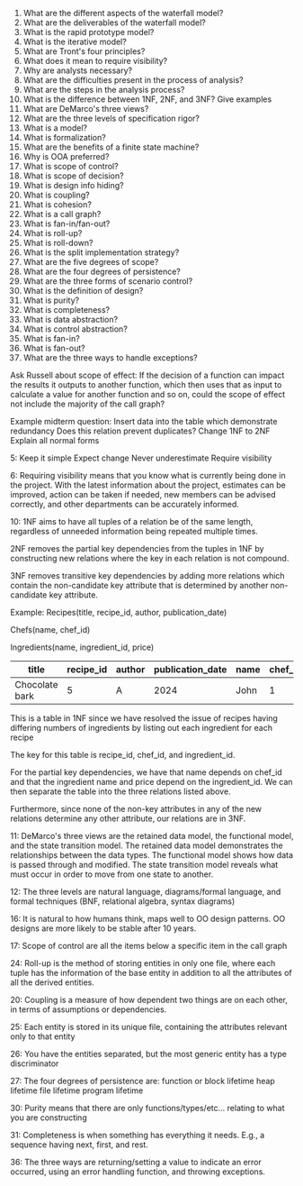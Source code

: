 1. What are the different aspects of the waterfall model?
2. What are the deliverables of the waterfall model?
3. What is the rapid prototype model?
4. What is the iterative model?
5. What are Tront's four principles?
6. What does it mean to require visibility?
7. Why are analysts necessary?
8. What are the difficulties present in the process of analysis?
9. What are the steps in the analysis process?
10. What is the difference between 1NF, 2NF, and 3NF? Give examples
11. What are DeMarco's three views?
12. What are the three levels of specification rigor?
13. What is a model?
14. What is formalization?
15. What are the benefits of a finite state machine?
16. Why is OOA preferred?
17. What is scope of control?
18. What is scope of decision?
19. What is design info hiding?
20. What is coupling?
21. What is cohesion?
22. What is a call graph?
23. What is fan-in/fan-out?
24. What is roll-up?
25. What is roll-down?
26. What is the split implementation strategy?
26. What are the five degrees of scope?
27. What are the four degrees of persistence?
28. What are the three forms of scenario control?
29. What is the definition of design?
30. What is purity?
31. What is completeness?
32. What is data abstraction?
33. What is control abstraction?
34. What is fan-in?
35. What is fan-out?
36. What are the three ways to handle exceptions?


Ask Russell about scope of effect:
If the decision of a function can impact the results it outputs to another 
function, which then uses that as input to calculate a value for another 
function and so on, could the scope of effect not include the majority of the 
call graph?

Example midterm question:
Insert data into the table which demonstrate redundancy
Does this relation prevent duplicates?
Change 1NF to 2NF
Explain all normal forms

5:
Keep it simple
Expect change
Never underestimate
Require visibility

6:
Requiring visibility means that you know what is currently being done in the 
project. With the latest information about the project, estimates can be 
improved, action can be taken if needed, new members can be advised correctly,
and other departments can be accurately informed.

10:
1NF aims to have all tuples of a relation be of the same length, regardless of 
unneeded information being repeated multiple times.

2NF removes the partial key dependencies from the tuples in 1NF by constructing 
new relations where the key in each relation is not compound.

3NF removes transitive key dependencies by adding more relations which contain the 
non-candidate key attribute that is determined by another non-candidate key attribute.

Example:
Recipes(title, recipe_id, author, publication_date)

Chefs(name, chef_id)

Ingredients(name, ingredient_id, price)

|title | recipe_id | author | publication_date | name | chef_id | name | ingredient_id | price|
| ---- |-----------|--------| ---- | ---- | --- | --- | --- | ---|
|Chocolate bark | 5 | A | 2024    | John | 1 | Olive oil | 2 | 2.6|

This is a table in 1NF since we have resolved the issue of recipes having 
differing numbers of ingredients by listing out each ingredient for each 
recipe

The key for this table is recipe_id, chef_id, and ingredient_id.

For the partial key dependencies, we have that name depends on chef_id and 
that the ingredient name and price depend on the ingredient_id. We can 
then separate the table into the three relations listed above.

Furthermore, since none of the non-key attributes in any of the new relations
determine any other attribute, our relations are in 3NF.

11:
DeMarco's three views are the retained data model, the functional model,
and the state transition model. The retained data model demonstrates the 
relationships between the data types. The functional model shows how data is 
passed through and modified. The state transition model reveals what must 
occur in order to move from one state to another.

12: 
The three levels are natural language, diagrams/formal language, and 
formal techniques (BNF, relational algebra, syntax diagrams)

16:
It is natural to how humans think, maps well to OO design patterns. 
OO designs are more likely to be stable after 10 years.

17:
Scope of control are all the items below a specific item in the call graph

24: 
Roll-up is the method of storing entities in only one file, where 
each tuple has the information of the base entity in addition to all the 
attributes of all the derived entities.

20:
Coupling is a measure of how dependent two things are on each other, in 
terms of assumptions or dependencies.

25: 
Each entity is stored in its unique file, containing the attributes 
relevant only to that entity

26: 
You have the entities separated, but the most generic entity has a type 
discriminator

27: 
The four degrees of persistence are:
function or block lifetime
heap lifetime
file lifetime
program lifetime

30: 
Purity means that there are only functions/types/etc... relating to what 
you are constructing

31:
Completeness is when something has everything it needs. E.g., a sequence 
having next, first, and rest.

36:
The three ways are returning/setting a value to indicate an error occurred,
using an error handling function, and throwing exceptions.